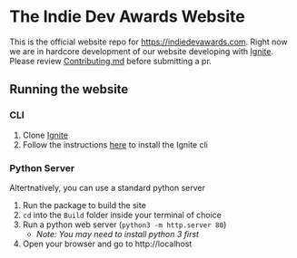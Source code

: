 # The Indie Dev Awards Website

This is the official website repo for https://indiedevawards.com. Right now we are in hardcore development of our website developing with [Ignite](https://github.com/twostraws/Ignite). Please review [Contributing.md](CONTRIBUTING.md) before submitting a pr.

## Running the website
### CLI
1. Clone [Ignite](https://github.com/twostraws/Ignite)
2. Follow the instructions [here](https://github.com/twostraws/Ignite/pull/17#issuecomment-2028502432) to install the Ignite cli
### Python Server
Altertnatively, you can use a standard python server
1. Run the package to build the site
2. `cd` into the `Build` folder inside your terminal of choice
3. Run a python web server (`python3 -m http.server 80`)
    - *Note: You may need to install python 3 first*
4. Open your browser and go to http://localhost
